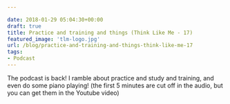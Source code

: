 ```yaml
---

date: 2018-01-29 05:04:30+00:00
draft: true
title: Practice and training and things (Think Like Me - 17)
featured_image: 'tlm-logo.jpg'
url: /blog/practice-and-training-and-things-think-like-me-17
tags:
- Podcast
---
```


The podcast is back! I ramble about practice and study and training, and even do some piano playing! (the first 5 minutes are cut off in the audio, but you can get them in the Youtube video)


 
   

 

 
   
